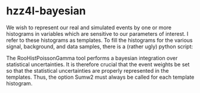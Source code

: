 hzz4l-bayesian
==============

We wish to represent our real and simulated events by one or more histograms in variables which are sensitive to our parameters of interest. I refer to these histograms as templates. To fill the histograms for the various signal, background, and data samples, there is a (rather ugly) python script:

The RooHistPoissonGamma tool performs a bayesian integration over statistical uncertainties. It is therefore crucial that the event weights be set so that the statistical uncertainties are properly represented in the templates. Thus, the option Sumw2 must always be called for each template histogram. 
